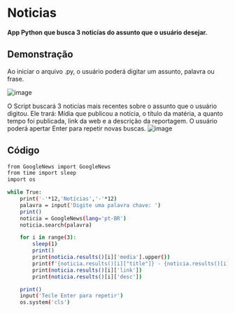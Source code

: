 # Noticias
<b>App Python que busca 3 noticías do assunto que o usuário desejar.</b>

## Demonstração

Ao iniciar o arquivo .py, o usuário poderá digitar um assunto, palavra ou frase.

![image](https://github.com/user-attachments/assets/6e5153cd-14d2-4201-9b06-14b22e289557)



O Script buscará 3 noticías mais recentes sobre o assunto que o usuário digitou.
Ele trará: Mídia que publicou a notícia, o título da matéria, a quanto tempo foi publicada, link da web e a descrição da reportagem. 
O usuário poderá apertar Enter para repetir novas buscas.
![image](https://github.com/user-attachments/assets/feed0d06-e804-497d-bb52-3616473d453b)




## Código
``` bash
from GoogleNews import GoogleNews
from time import sleep
import os

while True:
    print('-'*12,'Notícias','-'*12)
    palavra = input('Digite uma palavra chave: ')
    print()
    noticia = GoogleNews(lang='pt-BR')
    noticia.search(palavra)

    for i in range(3):
        sleep(1)
        print()
        print(noticia.results()[i]['media'].upper())
        print(f'{noticia.results()[i]["title"]} - {noticia.results()[i]["date"]}')
        print(noticia.results()[i]['link'])
        print(noticia.results()[i]['desc'])

    print()
    input('Tecle Enter para repetir')
    os.system('cls')
```
